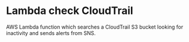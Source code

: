 # Lambda check CloudTrail #

AWS Lambda function which searches a CloudTrail S3 bucket looking for inactivity and sends alerts from SNS.

